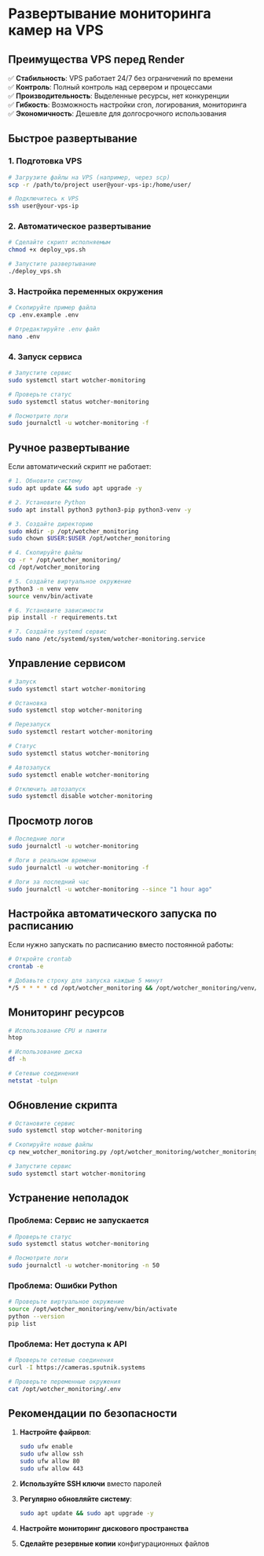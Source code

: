 # Развертывание мониторинга камер на VPS

## Преимущества VPS перед Render

✅ **Стабильность**: VPS работает 24/7 без ограничений по времени  
✅ **Контроль**: Полный контроль над сервером и процессами  
✅ **Производительность**: Выделенные ресурсы, нет конкуренции  
✅ **Гибкость**: Возможность настройки cron, логирования, мониторинга  
✅ **Экономичность**: Дешевле для долгосрочного использования  

## Быстрое развертывание

### 1. Подготовка VPS

```bash
# Загрузите файлы на VPS (например, через scp)
scp -r /path/to/project user@your-vps-ip:/home/user/

# Подключитесь к VPS
ssh user@your-vps-ip
```

### 2. Автоматическое развертывание

```bash
# Сделайте скрипт исполняемым
chmod +x deploy_vps.sh

# Запустите развертывание
./deploy_vps.sh
```

### 3. Настройка переменных окружения

```bash
# Скопируйте пример файла
cp .env.example .env

# Отредактируйте .env файл
nano .env
```

### 4. Запуск сервиса

```bash
# Запустите сервис
sudo systemctl start wotcher-monitoring

# Проверьте статус
sudo systemctl status wotcher-monitoring

# Посмотрите логи
sudo journalctl -u wotcher-monitoring -f
```

## Ручное развертывание

Если автоматический скрипт не работает:

```bash
# 1. Обновите систему
sudo apt update && sudo apt upgrade -y

# 2. Установите Python
sudo apt install python3 python3-pip python3-venv -y

# 3. Создайте директорию
sudo mkdir -p /opt/wotcher_monitoring
sudo chown $USER:$USER /opt/wotcher_monitoring

# 4. Скопируйте файлы
cp -r * /opt/wotcher_monitoring/
cd /opt/wotcher_monitoring

# 5. Создайте виртуальное окружение
python3 -m venv venv
source venv/bin/activate

# 6. Установите зависимости
pip install -r requirements.txt

# 7. Создайте systemd сервис
sudo nano /etc/systemd/system/wotcher-monitoring.service
```

## Управление сервисом

```bash
# Запуск
sudo systemctl start wotcher-monitoring

# Остановка
sudo systemctl stop wotcher-monitoring

# Перезапуск
sudo systemctl restart wotcher-monitoring

# Статус
sudo systemctl status wotcher-monitoring

# Автозапуск
sudo systemctl enable wotcher-monitoring

# Отключить автозапуск
sudo systemctl disable wotcher-monitoring
```

## Просмотр логов

```bash
# Последние логи
sudo journalctl -u wotcher-monitoring

# Логи в реальном времени
sudo journalctl -u wotcher-monitoring -f

# Логи за последний час
sudo journalctl -u wotcher-monitoring --since "1 hour ago"
```

## Настройка автоматического запуска по расписанию

Если нужно запускать по расписанию вместо постоянной работы:

```bash
# Откройте crontab
crontab -e

# Добавьте строку для запуска каждые 5 минут
*/5 * * * * cd /opt/wotcher_monitoring && /opt/wotcher_monitoring/venv/bin/python wotcher_monitoring.py
```

## Мониторинг ресурсов

```bash
# Использование CPU и памяти
htop

# Использование диска
df -h

# Сетевые соединения
netstat -tulpn
```

## Обновление скрипта

```bash
# Остановите сервис
sudo systemctl stop wotcher-monitoring

# Скопируйте новые файлы
cp new_wotcher_monitoring.py /opt/wotcher_monitoring/wotcher_monitoring.py

# Запустите сервис
sudo systemctl start wotcher-monitoring
```

## Устранение неполадок

### Проблема: Сервис не запускается
```bash
# Проверьте статус
sudo systemctl status wotcher-monitoring

# Посмотрите логи
sudo journalctl -u wotcher-monitoring -n 50
```

### Проблема: Ошибки Python
```bash
# Проверьте виртуальное окружение
source /opt/wotcher_monitoring/venv/bin/activate
python --version
pip list
```

### Проблема: Нет доступа к API
```bash
# Проверьте сетевые соединения
curl -I https://cameras.sputnik.systems

# Проверьте переменные окружения
cat /opt/wotcher_monitoring/.env
```

## Рекомендации по безопасности

1. **Настройте файрвол**:
   ```bash
   sudo ufw enable
   sudo ufw allow ssh
   sudo ufw allow 80
   sudo ufw allow 443
   ```

2. **Используйте SSH ключи** вместо паролей

3. **Регулярно обновляйте систему**:
   ```bash
   sudo apt update && sudo apt upgrade -y
   ```

4. **Настройте мониторинг дискового пространства**

5. **Сделайте резервные копии** конфигурационных файлов